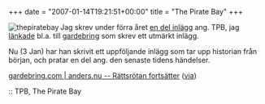 +++
date = "2007-01-14T19:21:51+00:00"
title = "The Pirate Bay"
+++

<img id="image69" src="http://cdn.junkpile.se/2006/06/thepiratebay.thumbnail.gif" alt="thepiratebay" align="left" />Jag skrev under förra året [en del inlägg][1] ang. TPB, jag [länkade][2] bl.a. till [gardebring][3] som skrev ett utmärkt inlägg.

Nu (3 Jan) har han skrivit ett uppföljande inlägg som tar upp historian från början, och pratar en del ang. den senaste tidens händelser.

[gardebring.com | anders.nu -- Rättsrötan fortsätter][4] ([via][5])

:: TPB, The Pirate Bay

<small></small>

 [1]: http://junkpile.se/~s/wp/?s=tpb
 [2]: http://junkpile.se/~s/wp/2006/06/mer-om-razzian-skadestand/
 [3]: http://gardebring.com/2006/06/228.html
 [4]: http://www.gardebring.com/2007/01/317.html
 [5]: http://ravens-blog.blogspot.com/2007/01/tillslaget-mot-tpb-och-dess-bristande.html

